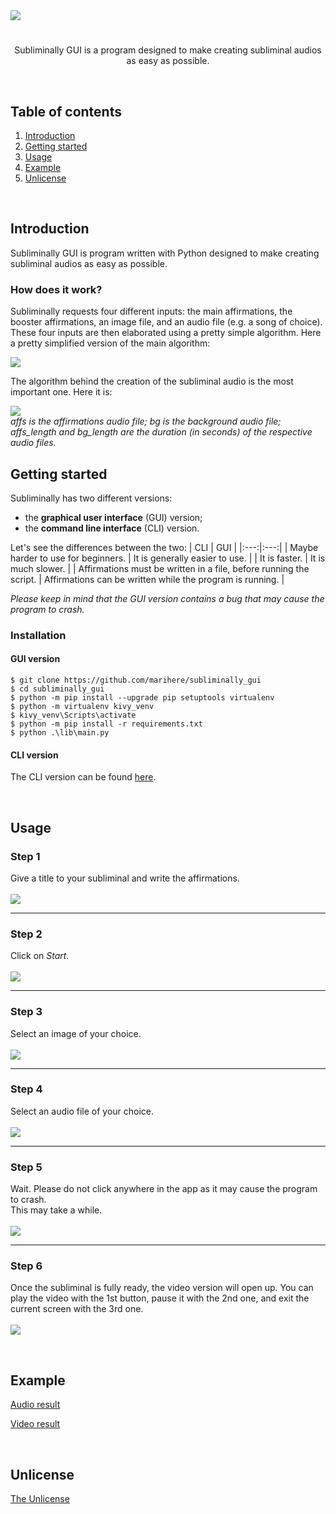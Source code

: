 <img src="https://github.com/marihere/subliminally_gui/blob/main/images/banner.png">

#

<p align="center">Subliminally GUI is a program designed to make creating subliminal audios as easy as possible.</p>
<br>

## Table of contents
1. [Introduction](https://github.com/marihere/subliminally_gui#introduction)
2. [Getting started](https://github.com/marihere/subliminally_gui#getting-started)
3. [Usage](https://github.com/marihere/subliminally_gui#usage)
4. [Example](https://github.com/marihere/subliminally_gui#example)
5. [Unlicense](https://github.com/marihere/subliminally_gui#unlicense)

<br>

## Introduction

Subliminally GUI is program  written with Python designed to make creating subliminal audios as easy as possible.


### How does it work?

Subliminally requests four different inputs: the main affirmations, the booster affirmations, an image file, and an audio file (e.g. a song of choice). <br>
These four inputs are then elaborated using a pretty simple algorithm. Here a pretty simplified version of the main algorithm:
<br>

<img src="https://github.com/marihere/subliminally_gui/blob/main/images/algorithm.png">

<br>

The algorithm behind the creation of the subliminal audio is the most important one. Here it is:

<img src="https://github.com/marihere/subliminally_gui/blob/main/images/algorithm_subaudio.png">
<br>
<i>affs is the affirmations audio file; bg is the background audio file; affs_length and bg_length are the duration (in seconds) of the respective audio files.</i>

<br>

## Getting started

Subliminally has two different versions:
- the <b>graphical user interface</b> (GUI) version;
- the <b>command line interface</b> (CLI) version.

Let's see the differences between the two:
| CLI | GUI |
|:---:|:---:|
| Maybe harder to use for beginners. | It is generally easier to use. |
| It is faster. | It is much slower. |
| Affirmations must be written in a file, before running the script. | Affirmations can be written while the program is running. |

<i>Please keep in mind that the GUI version contains a bug that may cause the program to crash.</i>

### Installation

#### GUI version

```console
$ git clone https://github.com/marihere/subliminally_gui
$ cd subliminally_gui
$ python -m pip install --upgrade pip setuptools virtualenv
$ python -m virtualenv kivy_venv
$ kivy_venv\Scripts\activate
$ python -m pip install -r requirements.txt
$ python .\lib\main.py
```

#### CLI version

The CLI version can be found [here](https://github.com/marihere/subliminally).

<br>

## Usage

### Step 1
Give a title to your subliminal and write the affirmations.
<br>
<br>
<img src="https://github.com/marihere/subliminally_gui/blob/main/images/tutorial_0.png">
<br>

---

### Step 2
Click on _Start_.
<br>
<br>
<img src="https://github.com/marihere/subliminally_gui/blob/main/images/tutorial_1.png">
<br>

---

### Step 3
Select an image of your choice.
<br>
<br>
<img src="https://github.com/marihere/subliminally_gui/blob/main/images/tutorial_2.png">
<br>

---

### Step 4
Select an audio file of your choice.
<br>
<br>
<img src="https://github.com/marihere/subliminally_gui/blob/main/images/tutorial_3.png">
<br>

---

### Step 5
Wait. Please do not click anywhere in the app as it may cause the program to crash.<br>
This may take a while.
<br>
<br>
<img src="https://github.com/marihere/subliminally_gui/blob/main/images/tutorial_4.png">
<br>

---

### Step 6
Once the subliminal is fully ready, the video version will open up.
You can play the video with the 1st button, pause it with the 2nd one, and exit the current screen with the 3rd one.
<br>
<br>
<img src="https://github.com/marihere/subliminally_gui/blob/main/images/tutorial_5.png">

<br>

## Example

[Audio result](https://github.com/marihere/subliminally_gui/blob/main/example/audios/mysubliminal.wav)

[Video result](https://github.com/marihere/subliminally_gui/blob/main/example/videos/mysubliminal.mp4)

<br>

## Unlicense

[The Unlicense](https://github.com/marihere/subliminally_gui/blob/main/UNLICENSE)

<br>
